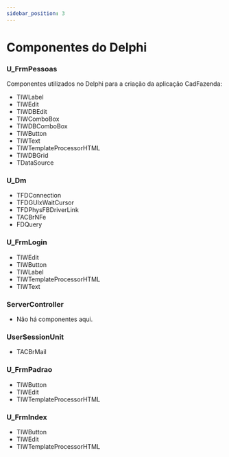 ```yaml
---
sidebar_position: 3
---
```


# Componentes do Delphi

### U_FrmPessoas

Componentes utilizados no Delphi para a criação da aplicação CadFazenda:

- TIWLabel
- TIWEdit
- TIWDBEdit
- TIWComboBox
- TIWDBComboBox
- TIWButton
- TIWText
- TIWTemplateProcessorHTML
- TIWDBGrid
- TDataSource

### U_Dm

- TFDConnection
- TFDGUIxWaitCursor
- TFDPhysFBDriverLink
- TACBrNFe
- FDQuery

### U_FrmLogin

- TIWEdit
- TIWButton
- TIWLabel
- TIWTemplateProcessorHTML
- TIWText

### ServerController

- Não há componentes aqui.

### UserSessionUnit

- TACBrMail

### U_FrmPadrao

- TIWButton
- TIWEdit
- TIWTemplateProcessorHTML

### U_FrmIndex

- TIWButton
- TIWEdit
- TIWTemplateProcessorHTML